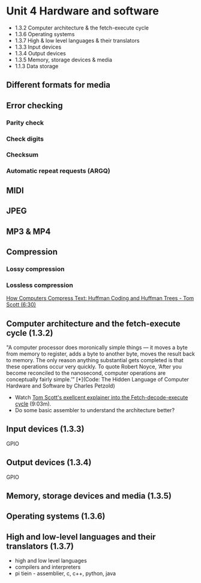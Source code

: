 # Unit 4 Hardware and software

* 1.3.2 Computer architecture & the fetch-execute cycle
* 1.3.6 Operating systems
* 1.3.7 High & low level languages & their translators 
* 1.3.3 Input devices
* 1.3.4 Output devices
* 1.3.5 Memory, storage devices & media
* 1.1.3 Data storage

## Different formats for media

## Error checking
### Parity check
### Check digits
### Checksum
### Automatic repeat requests (ARGQ)

## MIDI

## JPEG

## MP3 & MP4

## Compression

### Lossy compression

### Lossless compression

[How Computers Compress Text: Huffman Coding and Huffman Trees - Tom Scott (6:30)](https://www.youtube.com/watch?v=JsTptu56GM8)

## Computer architecture and the fetch-execute cycle (1.3.2)

"A computer processor does moronically simple things — it moves a byte from memory to register, adds a byte to another byte, moves the result back to memory. The only reason anything substantial gets completed is that these operations occur very quickly. To quote Robert Noyce, ‘After you become reconciled to the nanosecond, computer operations are conceptually fairly simple.’” [*](Code: The Hidden Language of Computer Hardware and Software by Charles Petzold)

* Watch [Tom Scott's exellcent explainer into the Fetch-decode-execute cycle](https://www.youtube.com/watch?v=Z5JC9Ve1sfI) (9:03m).
* Do some basic assembler to understand the architecture better?

## Input devices (1.3.3)

GPIO

## Output devices (1.3.4)

GPIO

## Memory, storage devices and media (1.3.5)

## Operating systems (1.3.6)

## High and low-level languages and their translators (1.3.7)

* high and low level languages
* compilers and interpreters
* pi tiein - assemblier, c, c++, python, java
